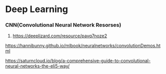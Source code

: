 # Deep Learning



### CNN(Convolutional Neural Network Resorses)

1. https://deeplizard.com/resource/pavq7noze2

https://hannibunny.github.io/mlbook/neuralnetworks/convolutionDemos.html

https://saturncloud.io/blog/a-comprehensive-guide-to-convolutional-neural-networks-the-eli5-way/

